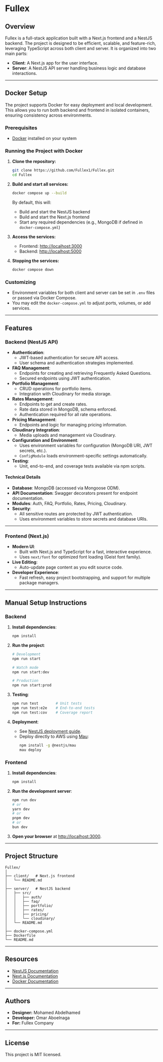 # Fullex

## Overview

Fullex is a full-stack application built with a Next.js frontend and a NestJS backend. The project is designed to be efficient, scalable, and feature-rich, leveraging TypeScript across both client and server. It is organized into two main parts:

- **Client**: A Next.js app for the user interface.
- **Server**: A NestJS API server handling business logic and database interactions.

---

## Docker Setup

The project supports Docker for easy deployment and local development. This allows you to run both backend and frontend in isolated containers, ensuring consistency across environments.

### Prerequisites

- [Docker](https://docs.docker.com/get-docker/) installed on your system

### Running the Project with Docker

1. **Clone the repository:**
    ```bash
    git clone https://github.com/Fullex1/Fullex.git
    cd Fullex
    ```

2. **Build and start all services:**
    ```bash
    docker compose up --build
    ```

    By default, this will:
    - Build and start the NestJS backend
    - Build and start the Next.js frontend
    - Start any required dependencies (e.g., MongoDB if defined in `docker-compose.yml`)

3. **Access the services:**
    - Frontend: [http://localhost:3000](http://localhost:3001)
    - Backend: [http://localhost:5000](http://localhost:3000) 

4. **Stopping the services:**
    ```bash
    docker compose down
    ```

### Customizing

- Environment variables for both client and server can be set in `.env` files or passed via Docker Compose.
- You may edit the `docker-compose.yml` to adjust ports, volumes, or add services.

---

## Features

### Backend (NestJS API)

- **Authentication**:  
  - JWT-based authentication for secure API access.
  - User schema and authentication strategies implemented.
- **FAQ Management**:  
  - Endpoints for creating and retrieving Frequently Asked Questions.
  - Secured endpoints using JWT authentication.
- **Portfolio Management**:  
  - CRUD operations for portfolio items.
  - Integration with Cloudinary for media storage.
- **Rates Management**:  
  - Endpoints to get and create rates.
  - Rate data stored in MongoDB, schema enforced.
  - Authentication required for all rate operations.
- **Pricing Management**:  
  - Endpoints and logic for managing pricing information.
- **Cloudinary Integration**:  
  - Media uploads and management via Cloudinary.
- **Configuration and Environment**:  
  - Uses environment variables for configuration (MongoDB URI, JWT secrets, etc.).
  - `ConfigModule` loads environment-specific settings automatically.
- **Testing**:  
  - Unit, end-to-end, and coverage tests available via npm scripts.

#### Technical Details

- **Database**: MongoDB (accessed via Mongoose ODM).
- **API Documentation**: Swagger decorators present for endpoint documentation.
- **Modules**: Auth, FAQ, Portfolio, Rates, Pricing, Cloudinary.
- **Security**:  
  - All sensitive routes are protected by JWT authentication.
  - Uses environment variables to store secrets and database URIs.

---

### Frontend (Next.js)

- **Modern UI**:  
  - Built with Next.js and TypeScript for a fast, interactive experience.
  - Uses `next/font` for optimized font loading (Geist font family).
- **Live Editing**:  
  - Auto-update page content as you edit source code.
- **Developer Experience**:  
  - Fast refresh, easy project bootstrapping, and support for multiple package managers.

---

## Manual Setup Instructions

### Backend

1. **Install dependencies**:
   ```bash
   npm install
   ```

2. **Run the project**:
   ```bash
   # Development
   npm run start

   # Watch mode
   npm run start:dev

   # Production
   npm run start:prod
   ```

3. **Testing**:
   ```bash
   npm run test        # Unit tests
   npm run test:e2e    # End-to-end tests
   npm run test:cov    # Coverage report
   ```

4. **Deployment**:
   - See [NestJS deployment guide](https://docs.nestjs.com/deployment).
   - Deploy directly to AWS using [Mau](https://mau.nestjs.com):
     ```bash
     npm install -g @nestjs/mau
     mau deploy
     ```

### Frontend

1. **Install dependencies**:
   ```bash
   npm install
   ```

2. **Run the development server**:
   ```bash
   npm run dev
   # or
   yarn dev
   # or
   pnpm dev
   # or
   bun dev
   ```

3. **Open your browser** at [http://localhost:3000](http://localhost:3000).

---

## Project Structure

```
Fullex/
│
├── client/   # Next.js frontend
│   └── README.md
│
├── server/   # NestJS backend
│   ├── src/
│   │   ├── auth/
│   │   ├── faq/
│   │   ├── portfolio/
│   │   ├── rates/
│   │   ├── pricing/
│   │   └── cloudinary/
│   └── README.md
│
├── docker-compose.yml
├── Dockerfile
└── README.md
```

---

## Resources

- [NestJS Documentation](https://docs.nestjs.com)
- [Next.js Documentation](https://nextjs.org/docs)
- [Docker Documentation](https://docs.docker.com/get-started/)

---

## Authors

- **Designer:** Mohamed Abdelhamed
- **Developer:** Omar Aboelnaga  
- **For:** Fullex Company

---

## License

This project is MIT licensed.
